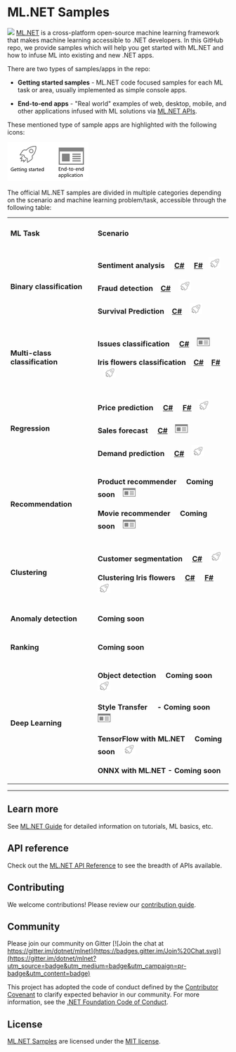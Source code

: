 # ML.NET Samples
[![](https://dotnet.visualstudio.com/_apis/public/build/definitions/9ee6d478-d288-47f7-aacc-f6e6d082ae6d/22/badge)](https://dotnet.visualstudio.com/public/_build/index?definitionId=22 )
[ML.NET](https://www.microsoft.com/net/learn/apps/machine-learning-and-ai/ml-dotnet) is a cross-platform open-source machine learning framework that makes machine learning accessible to .NET developers. In this GitHub repo, we provide samples which will help you get started with ML.NET and how to infuse ML into existing and new .NET apps. 

There are two types of samples/apps in the repo:

* **Getting started samples** - ML.NET code focused samples for each ML task or area, usually implemented as simple console apps.

* **End-to-end apps** - "Real world" examples of web, desktop, mobile, and other applications infused with ML solutions via [ML.NET APIs](https://docs.microsoft.com/dotnet/api/?view=ml-dotnet).

These mentioned type of sample apps are highlighted with the following icons:

<img src="images/app-type-icons.png" alt="Type of app icons">

The official ML.NET samples are divided in multiple categories depending on the scenario and machine learning problem/task, accessible through the following table:

<table>
 <tr>
   <td>
      <h3><b>ML Task</b></h3>
  </td>
  <td>
      <h3><b>Scenario</b></h3>
  </td>
 </tr>
 <tr>
   <td>
      <h3>Binary classification</h3>
      <!--<img src="images/binary-classification-plotting.png" alt="Binary classification chart">-->
  </td>
    <td>
      <h3>Sentiment analysis &nbsp;&nbsp;&nbsp;
      <a href="samples/csharp/getting-started/BinaryClassification_SentimentAnalysis">C#</a> &nbsp; &nbsp; <a href="samples/fsharp/getting-started/BinaryClassification_SentimentAnalysis">F#</a>&nbsp;&nbsp;&nbsp;<img src="images/app-type-getting-started.png" alt="Getting started icon"></h3>
      <h3>Fraud detection &nbsp;&nbsp;&nbsp;<a href="samples/csharp/getting-started/BinaryClassification_CreditCardFraudDetection">C#</a> &nbsp;&nbsp;&nbsp;<img src="images/app-type-getting-started.png" alt="Getting started icon"></h3>
      <h3>Survival Prediction &nbsp;&nbsp;&nbsp;<a href="samples/csharp/getting-started/BinaryClasification_Titanic">C#</a> &nbsp;&nbsp;&nbsp;<img src="images/app-type-getting-started.png" alt="Getting started icon"></h3>
  </td>
 </tr>
 <tr>
   <td>
      <h3>Multi-class classification</h3>
      <!--<img src="images/multi-class-classification-plotting.png" alt="Multi-class classification">-->
  </td>
  <td>
      <h3>Issues classification &nbsp;&nbsp;&nbsp;
      <a href="samples/csharp/end-to-end-apps/github-labeler">C#</a> &nbsp;&nbsp;&nbsp;<img src="images/app-type-e2e.png" alt="End-to-end app icon"></h3>
      <h3>Iris flowers classification &nbsp;&nbsp;&nbsp;<a href="samples/csharp/getting-started/MulticlassClassification_Iris">C#</a> &nbsp; &nbsp;<a href="samples/fsharp/getting-started/MulticlassClassification_Iris">F#</a> &nbsp;&nbsp;&nbsp;<img src="images/app-type-getting-started.png" alt="Getting started icon"></h3>
  </td>
 </tr>
 <tr>
   <td>
      <h3>Regression</h3>
      <!--<img src="images/regression-icons.png" alt="regression icon">-->
  </td>
  <td>
      <h3>Price prediction &nbsp;&nbsp;&nbsp;
      <a href="samples/csharp/getting-started/Regression_TaxiFarePrediction">C#</a> &nbsp; &nbsp; <a href="samples/fsharp/getting-started/Regression_TaxiFarePrediction">F#</a>&nbsp;&nbsp;&nbsp;<img src="images/app-type-getting-started.png" alt="Getting started icon"></h3>
      <h3>Sales forecast &nbsp;&nbsp;&nbsp;
      <a href="samples/csharp/end-to-end-apps/eShopDashboardML">C#</a>  &nbsp;&nbsp;&nbsp;<img src="images/app-type-e2e.png" alt="End-to-end app icon"></h3>
      <h3>Demand prediction &nbsp;&nbsp;&nbsp;
      <a href="samples/csharp/getting-started/Regression_BikeSharingDemand">C#</a> &nbsp;&nbsp;&nbsp;<img src="images/app-type-getting-started.png" alt="Getting started icon"></h3>
  </td>
 </tr>
 <tr>
   <td>
      <h3>Recommendation</h3>
      <!--<img src="images/recommendation-icon.png" alt="Recommendations icon">-->
  </td>
  <td>
      <h3>Product recommender &nbsp;&nbsp;&nbsp;
      Coming soon  &nbsp;&nbsp;&nbsp;<img src="images/app-type-e2e.png" alt="End-to-end app icon"></h3>
      <h3>Movie recommender &nbsp;&nbsp;&nbsp;
      Coming soon  &nbsp;&nbsp;&nbsp;<img src="images/app-type-e2e.png" alt="End-to-end app icon"></h3>
  </td>
 </tr>
  <tr>
   <td>
      <h3>Clustering</h3>
      <!--<img src="images/clustering-plotting.png" alt="Clustering plotting">-->
  </td>
  <td>
      <h3>Customer segmentation &nbsp;&nbsp;&nbsp;
      <a href="samples/csharp/getting-started/Clustering_CustomerSegmentation">C#</a> &nbsp;&nbsp;&nbsp;<img src="images/app-type-getting-started.png" alt="Getting started icon"></h3>
      <h3>Clustering Iris flowers &nbsp;&nbsp;&nbsp;
      <a href="samples/csharp/getting-started/Clustering_Iris">C#</a> &nbsp; &nbsp; <a href="samples/fsharp/getting-started/Clustering_Iris">F#</a>&nbsp;&nbsp;&nbsp;<img src="images/app-type-getting-started.png" alt="Getting started icon"></h3>
  </td>
 </tr>
  <tr>
   <td>
      <h3>Anomaly detection</h3>
      <!--<img src="images/anomaly-detection-plotting.png" alt="anomaly detection chart">-->
  </td>
  <td>
      <h3>Coming soon</h3>
  </td>
 </tr>
  <tr>
   <td>
      <h3>Ranking</h3>
      <!--<img src="images/ranking-chart.png" alt="xxxxxx">-->
  </td>
  <td>
      <h3>Coming soon</h3>
  </td>
 </tr>
  <tr>
   <td>
      <h3>Deep Learning</h3>
      <!--<img src="images/tensorflow-logo.png" alt="TensorFlow logo">-->
  </td>
  <td>
      <h3>Object detection &nbsp;&nbsp;&nbsp;
      Coming soon &nbsp;&nbsp;&nbsp;<img src="images/app-type-getting-started.png" alt="Getting started icon"></h3>
      <h3>Style Transfer &nbsp;&nbsp;&nbsp;
       - Coming soon  &nbsp;&nbsp;&nbsp;<img src="images/app-type-e2e.png" alt="End-to-end app icon"></h4>
      <h3>TensorFlow with ML.NET &nbsp;&nbsp;&nbsp;
      Coming soon &nbsp;&nbsp;&nbsp;<img src="images/app-type-getting-started.png" alt="Getting started icon"></h3>
      <h3>ONNX with ML.NET - Coming soon</h3>
  </td>
 </tr>
 </table>

-------------------------------------------------------

## Learn more

See [ML.NET Guide](https://docs.microsoft.com/en-us/dotnet/machine-learning/) for detailed information on tutorials, ML basics, etc.

## API reference

Check out the [ML.NET API Reference](https://docs.microsoft.com/dotnet/api/?view=ml-dotnet) to see the breadth of APIs available.

## Contributing

We welcome contributions! Please review our [contribution guide](CONTRIBUTING.md).

## Community

Please join our community on Gitter [![Join the chat at https://gitter.im/dotnet/mlnet](https://badges.gitter.im/Join%20Chat.svg)](https://gitter.im/dotnet/mlnet?utm_source=badge&utm_medium=badge&utm_campaign=pr-badge&utm_content=badge)

This project has adopted the code of conduct defined by the [Contributor Covenant](http://contributor-covenant.org/) to clarify expected behavior in our community.
For more information, see the [.NET Foundation Code of Conduct](https://dotnetfoundation.org/code-of-conduct).

## License

[ML.NET Samples](https://github.com/dotnet/machinelearning-samples) are licensed under the [MIT license](LICENSE).
